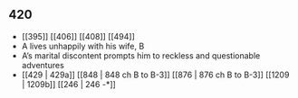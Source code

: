 ## 420
- [[395]] [[406]] [[408]] [[494]] 
- A lives unhappily with his wife, B
- A’s marital discontent prompts him to reckless and questionable adventures
- [[429 | 429a]] [[848 | 848 ch B to B-3]] [[876 | 876 ch B to B-3]] [[1209 | 1209b]] [[246 | 246 -*]] 


